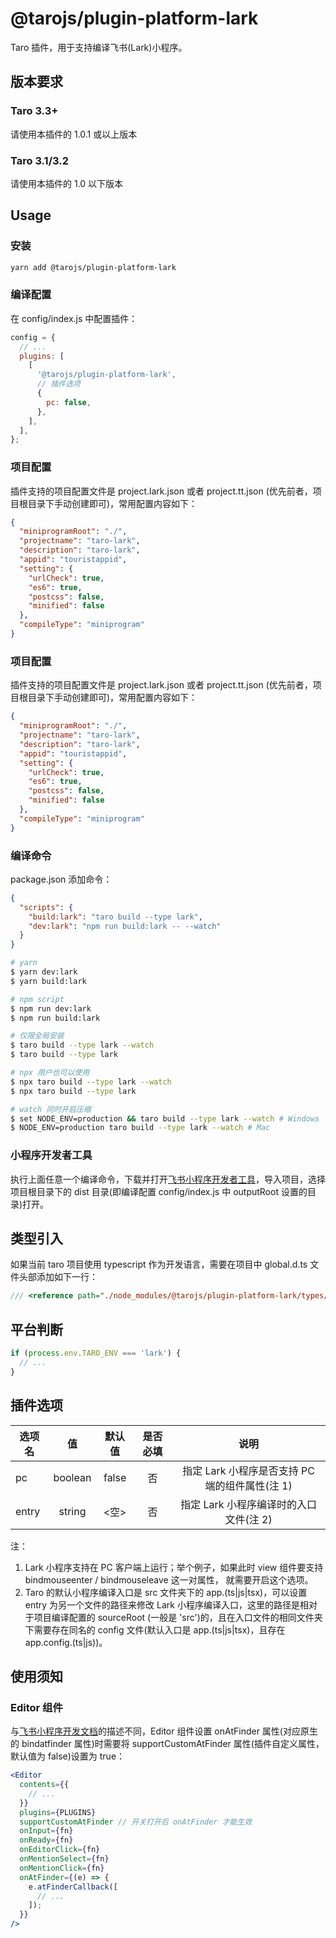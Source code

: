 # @tarojs/plugin-platform-lark

Taro 插件，用于支持编译飞书(Lark)小程序。

## 版本要求

### Taro 3.3+

请使用本插件的 1.0.1 或以上版本

### Taro 3.1/3.2

请使用本插件的 1.0 以下版本

## Usage

### 安装

```bash
yarn add @tarojs/plugin-platform-lark
```

### 编译配置

在 config/index.js 中配置插件：

```js
config = {
  // ...
  plugins: [
    [
      '@tarojs/plugin-platform-lark',
      // 插件选项
      {
        pc: false,
      },
    ],
  ],
};
```

### 项目配置

插件支持的项目配置文件是 project.lark.json 或者 project.tt.json (优先前者，项目根目录下手动创建即可)，常用配置内容如下：

```json
{
  "miniprogramRoot": "./",
  "projectname": "taro-lark",
  "description": "taro-lark",
  "appid": "touristappid",
  "setting": {
    "urlCheck": true,
    "es6": true,
    "postcss": false,
    "minified": false
  },
  "compileType": "miniprogram"
}
```

### 项目配置

插件支持的项目配置文件是 project.lark.json 或者 project.tt.json (优先前者，项目根目录下手动创建即可)，常用配置内容如下：

```json
{
  "miniprogramRoot": "./",
  "projectname": "taro-lark",
  "description": "taro-lark",
  "appid": "touristappid",
  "setting": {
    "urlCheck": true,
    "es6": true,
    "postcss": false,
    "minified": false
  },
  "compileType": "miniprogram"
}
```

### 编译命令

package.json 添加命令：

```json
{
  "scripts": {
    "build:lark": "taro build --type lark",
    "dev:lark": "npm run build:lark -- --watch"
  }
}
```

```bash
# yarn
$ yarn dev:lark
$ yarn build:lark

# npm script
$ npm run dev:lark
$ npm run build:lark

# 仅限全局安装
$ taro build --type lark --watch
$ taro build --type lark

# npx 用户也可以使用
$ npx taro build --type lark --watch
$ npx taro build --type lark

# watch 同时开启压缩
$ set NODE_ENV=production && taro build --type lark --watch # Windows
$ NODE_ENV=production taro build --type lark --watch # Mac
```

### 小程序开发者工具

执行上面任意一个编译命令，下载并打开[飞书小程序开发者工具](https://open.feishu.cn/document/uYjL24iN/ucDOzYjL3gzM24yN4MjN?lang=zh-CN)，导入项目，选择项目根目录下的 dist 目录(即编译配置 config/index.js 中 outputRoot 设置的目录)打开。

## 类型引入

如果当前 taro 项目使用 typescript 作为开发语言，需要在项目中 global.d.ts 文件头部添加如下一行：

```ts
/// <reference path="./node_modules/@tarojs/plugin-platform-lark/types/shims-lark.d.ts" />
```

## 平台判断

```js
if (process.env.TARO_ENV === 'lark') {
  // ...
}
```

## 插件选项

| 选项名 |   值    | 默认值 | 是否必填 |                      说明                      |
| ------ | :-----: | :----: | :------: | :--------------------------------------------: |
| pc     | boolean | false  |    否    | 指定 Lark 小程序是否支持 PC 端的组件属性(注 1) |
| entry  | string  |  <空>  |    否    |     指定 Lark 小程序编译时的入口文件(注 2)     |

注：

1. Lark 小程序支持在 PC 客户端上运行；举个例子，如果此时 view 组件要支持 bindmouseenter / bindmouseleave 这一对属性， 就需要开启这个选项。
2. Taro 的默认小程序编译入口是 src 文件夹下的 app.(ts|js|tsx)，可以设置 entry 为另一个文件的路径来修改 Lark 小程序编译入口，这里的路径是相对于项目编译配置的 sourceRoot (一般是 'src')的，且在入口文件的相同文件夹下需要存在同名的 config 文件(默认入口是 app.(ts|js|tsx)，且存在 app.config.(ts|js))。

## 使用须知

### Editor 组件

与[飞书小程序开发文档](https://open.feishu.cn/document/uYjL24iN/uMTM4QjLzEDO04yMxgDN)的描述不同，Editor 组件设置 onAtFinder 属性(对应原生的 bindatfinder 属性)时需要将 supportCustomAtFinder 属性(插件自定义属性，默认值为 false)设置为 true：

```jsx
<Editor
  contents={{
    // ...
  }}
  plugins={PLUGINS}
  supportCustomAtFinder // 开关打开后 onAtFinder 才能生效
  onInput={fn}
  onReady={fn}
  onEditorClick={fn}
  onMentionSelect={fn}
  onMentionClick={fn}
  onAtFinder={(e) => {
    e.atFinderCallback([
      // ...
    ]);
  }}
/>
```
